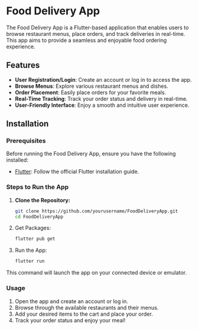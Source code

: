 # Food Delivery App

The Food Delivery App is a Flutter-based application that enables users to browse restaurant menus, place orders, and track deliveries in real-time. This app aims to provide a seamless and enjoyable food ordering experience.

## Features

- **User Registration/Login**: Create an account or log in to access the app.
- **Browse Menus**: Explore various restaurant menus and dishes.
- **Order Placement**: Easily place orders for your favorite meals.
- **Real-Time Tracking**: Track your order status and delivery in real-time.
- **User-Friendly Interface**: Enjoy a smooth and intuitive user experience.

## Installation

### Prerequisites

Before running the Food Delivery App, ensure you have the following installed:

- [Flutter](https://flutter.dev/docs/get-started/install): Follow the official Flutter installation guide.

### Steps to Run the App

1. **Clone the Repository:**
   ```bash
   git clone https://github.com/yourusername/FoodDeliveryApp.git
   cd FoodDeliveryApp

2. Get Packages:
    ```bash
   flutter pub get


3. Run the App:

    ```bash
    flutter run
 This command will launch the app on your connected device or emulator.

### Usage
1. Open the app and create an account or log in.
2. Browse through the available restaurants and their menus.
3. Add your desired items to the cart and place your order.
4. Track your order status and enjoy your meal!

